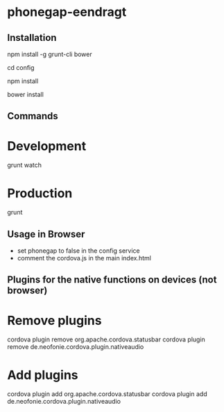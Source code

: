 phonegap-eendragt
====================

Installation
------------
npm install -g grunt-cli bower

cd config

npm install

bower install

Commands
--------
# Development

grunt watch

# Production

grunt

Usage in Browser
----------------
- set phonegap to false in the config service
- comment the cordova.js in the main index.html


Plugins for the native functions on devices (not browser)
--------------------------------------------------------
# Remove plugins
cordova plugin remove org.apache.cordova.statusbar
cordova plugin remove de.neofonie.cordova.plugin.nativeaudio

# Add plugins
cordova plugin add org.apache.cordova.statusbar
cordova plugin add de.neofonie.cordova.plugin.nativeaudio